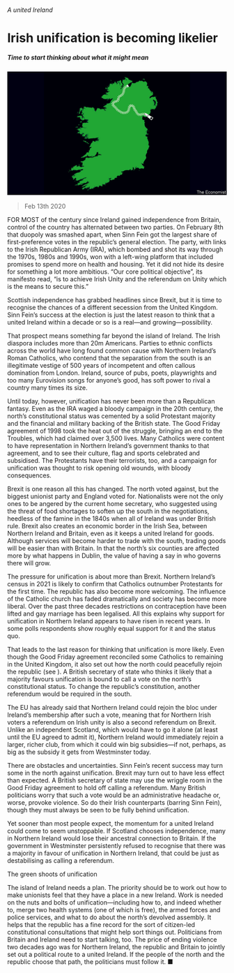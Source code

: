 ###### A united Ireland

# Irish unification is becoming likelier 

##### Time to start thinking about what it might mean 

![image](images/20200215_LDD001_0.jpg) 

> Feb 13th 2020 

FOR MOST of the century since Ireland gained independence from Britain, control of the country has alternated between two parties. On February 8th that duopoly was smashed apart, when Sinn Fein got the largest share of first-preference votes in the republic’s general election. The party, with links to the Irish Republican Army (IRA), which bombed and shot its way through the 1970s, 1980s and 1990s, won with a left-wing platform that included promises to spend more on health and housing. Yet it did not hide its desire for something a lot more ambitious. “Our core political objective”, its manifesto read, “is to achieve Irish Unity and the referendum on Unity which is the means to secure this.”

Scottish independence has grabbed headlines since Brexit, but it is time to recognise the chances of a different secession from the United Kingdom. Sinn Fein’s success at the election is just the latest reason to think that a united Ireland within a decade or so is a real—and growing—possibility.


That prospect means something far beyond the island of Ireland. The Irish diaspora includes more than 20m Americans. Parties to ethnic conflicts across the world have long found common cause with Northern Ireland’s Roman Catholics, who contend that the separation from the south is an illegitimate vestige of 500 years of incompetent and often callous domination from London. Ireland, source of pubs, poets, playwrights and too many Eurovision songs for anyone’s good, has soft power to rival a country many times its size.

Until today, however, unification has never been more than a Republican fantasy. Even as the IRA waged a bloody campaign in the 20th century, the north’s constitutional status was cemented by a solid Protestant majority and the financial and military backing of the British state. The Good Friday agreement of 1998 took the heat out of the struggle, bringing an end to the Troubles, which had claimed over 3,500 lives. Many Catholics were content to have representation in Northern Ireland’s government thanks to that agreement, and to see their culture, flag and sports celebrated and subsidised. The Protestants have their terrorists, too, and a campaign for unification was thought to risk opening old wounds, with bloody consequences.

Brexit is one reason all this has changed. The north voted against, but the biggest unionist party and England voted for. Nationalists were not the only ones to be angered by the current home secretary, who suggested using the threat of food shortages to soften up the south in the negotiations, heedless of the famine in the 1840s when all of Ireland was under British rule. Brexit also creates an economic border in the Irish Sea, between Northern Ireland and Britain, even as it keeps a united Ireland for goods. Although services will become harder to trade with the south, trading goods will be easier than with Britain. In that the north’s six counties are affected more by what happens in Dublin, the value of having a say in who governs there will grow.

The pressure for unification is about more than Brexit. Northern Ireland’s census in 2021 is likely to confirm that Catholics outnumber Protestants for the first time. The republic has also become more welcoming. The influence of the Catholic church has faded dramatically and society has become more liberal. Over the past three decades restrictions on contraception have been lifted and gay marriage has been legalised. All this explains why support for unification in Northern Ireland appears to have risen in recent years. In some polls respondents show roughly equal support for it and the status quo.

That leads to the last reason for thinking that unification is more likely. Even though the Good Friday agreement reconciled some Catholics to remaining in the United Kingdom, it also set out how the north could peacefully rejoin the republic (see ). A British secretary of state who thinks it likely that a majority favours unification is bound to call a vote on the north’s constitutional status. To change the republic’s constitution, another referendum would be required in the south.

The EU has already said that Northern Ireland could rejoin the bloc under Ireland’s membership after such a vote, meaning that for Northern Irish voters a referendum on Irish unity is also a second referendum on Brexit. Unlike an independent Scotland, which would have to go it alone (at least until the EU agreed to admit it), Northern Ireland would immediately rejoin a larger, richer club, from which it could win big subsidies—if not, perhaps, as big as the subsidy it gets from Westminster today.

There are obstacles and uncertainties. Sinn Fein’s recent success may turn some in the north against unification. Brexit may turn out to have less effect than expected. A British secretary of state may use the wriggle room in the Good Friday agreement to hold off calling a referendum. Many British politicians worry that such a vote would be an administrative headache or, worse, provoke violence. So do their Irish counterparts (barring Sinn Fein), though they must always be seen to be fully behind unification.

Yet sooner than most people expect, the momentum for a united Ireland could come to seem unstoppable. If Scotland chooses independence, many in Northern Ireland would lose their ancestral connection to Britain. If the government in Westminster persistently refused to recognise that there was a majority in favour of unification in Northern Ireland, that could be just as destabilising as calling a referendum.

The green shoots of unification

The island of Ireland needs a plan. The priority should be to work out how to make unionists feel that they have a place in a new Ireland. Work is needed on the nuts and bolts of unification—including how to, and indeed whether to, merge two health systems (one of which is free), the armed forces and police services, and what to do about the north’s devolved assembly. It helps that the republic has a fine record for the sort of citizen-led constitutional consultations that might help sort things out. Politicians from Britain and Ireland need to start talking, too. The price of ending violence two decades ago was for Northern Ireland, the republic and Britain to jointly set out a political route to a united Ireland. If the people of the north and the republic choose that path, the politicians must follow it. ■

